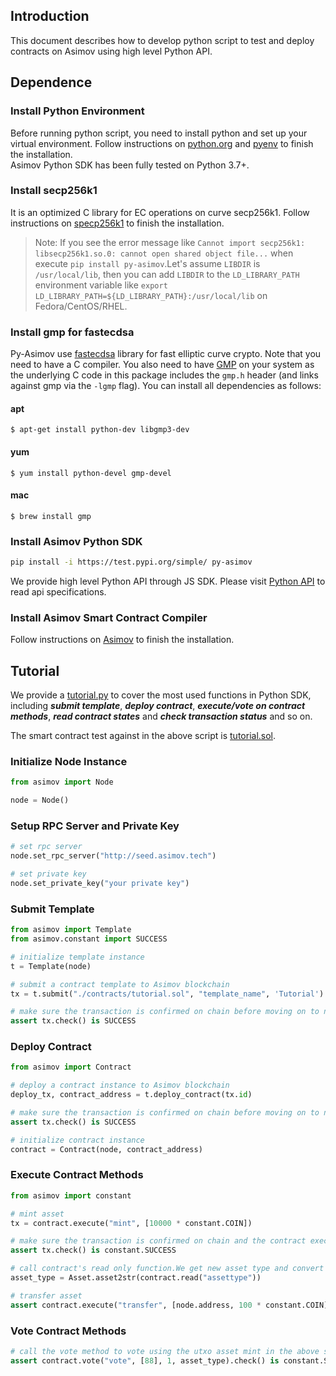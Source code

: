 ## Introduction

This document describes how to develop python script to test and deploy contracts on Asimov using high level Python API.

## Dependence

### Install Python Environment

Before running python script, you need to install python and set up your virtual environment. 
Follow instructions on [python.org](https://www.python.org/) and [pyenv](https://github.com/pyenv/pyenv) to finish the installation.
<br>
Asimov Python SDK has been fully tested on Python 3.7+.

### Install secp256k1
It is an optimized C library for EC operations on curve secp256k1.
Follow instructions on [specp256k1](https://github.com/bitcoin-core/secp256k1) to finish the installation.

> Note: If you see the error message like `Cannot import secp256k1: libsecp256k1.so.0: cannot open shared object file...`
> when execute `pip install py-asimov`.Let's assume `LIBDIR` is `/usr/local/lib`, then you can add `LIBDIR` to the `LD_LIBRARY_PATH` environment variable like
> `export LD_LIBRARY_PATH=${LD_LIBRARY_PATH}:/usr/local/lib` on Fedora/CentOS/RHEL.

### Install gmp for fastecdsa
Py-Asimov use [fastecdsa](https://pypi.org/project/fastecdsa/) library for fast elliptic curve crypto.
Note that you need to have a C compiler. You also need to have [GMP](https://gmplib.org/) on your system as the underlying C code in this package includes the `gmp.h` header (and links against gmp via the `-lgmp` flag). You can install all dependencies as follows:

#### apt
```shell script
$ apt-get install python-dev libgmp3-dev
```

#### yum
```shell script
$ yum install python-devel gmp-devel
```

#### mac
```shell script
$ brew install gmp
```

### Install Asimov Python SDK

```sh
pip install -i https://test.pypi.org/simple/ py-asimov
```

We provide high level Python API through JS SDK. Please visit [Python API](./python-api.md) to read api specifications.


### Install Asimov Smart Contract Compiler

Follow instructions on [Asimov](https://asimov.network) to finish the installation.



## Tutorial

We provide a [tutorial.py](./examples/tutorial.py) to cover the most used functions in Python SDK, 
including ***submit template***, ***deploy contract***, ***execute/vote on contract methods***, 
***read contract states*** and ***check transaction status*** and so on.

The smart contract test against in the above script is [tutorial.sol](./examples/contracts/tutorial.sol). 

### Initialize Node Instance

```python
from asimov import Node

node = Node() 
```

### Setup RPC Server and Private Key

```python
# set rpc server
node.set_rpc_server("http://seed.asimov.tech")

# set private key
node.set_private_key("your private key")
```

### Submit Template
```python
from asimov import Template
from asimov.constant import SUCCESS

# initialize template instance
t = Template(node)

# submit a contract template to Asimov blockchain
tx = t.submit("./contracts/tutorial.sol", "template_name", 'Tutorial')

# make sure the transaction is confirmed on chain before moving on to next step
assert tx.check() is SUCCESS
```

### Deploy Contract

```python
from asimov import Contract

# deploy a contract instance to Asimov blockchain
deploy_tx, contract_address = t.deploy_contract(tx.id)

# make sure the transaction is confirmed on chain before moving on to next step
assert tx.check() is SUCCESS

# initialize contract instance
contract = Contract(node, contract_address)
```

### Execute Contract Methods

```python
from asimov import constant

# mint asset
tx = contract.execute("mint", [10000 * constant.COIN])

# make sure the transaction is confirmed on chain and the contract execution is successful
assert tx.check() is constant.SUCCESS

# call contract's read only function.We get new asset type and convert to string type.
asset_type = Asset.asset2str(contract.read("assettype"))

# transfer asset
assert contract.execute("transfer", [node.address, 100 * constant.COIN]).check() is constant.SUCCESS

```

### Vote Contract Methods 

```python
# call the vote method to vote using the utxo asset mint in the above step
assert contract.vote("vote", [88], 1, asset_type).check() is constant.SUCCESS
```
